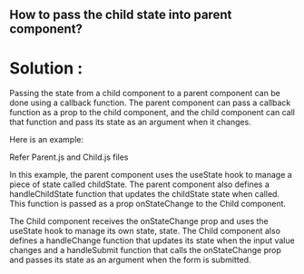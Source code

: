 ## How to pass the child state into parent component?

# Solution : 
Passing the state from a child component to a parent component can be done using a callback function. The parent component can pass a callback function as a prop to the child component, and the child component can call that function and pass its state as an argument when it changes.

Here is an example:

Refer Parent.js and Child.js files

In this example, the parent component uses the useState hook to manage a piece of state called childState. The parent component also defines a handleChildState function that updates the childState state when called. This function is passed as a prop onStateChange to the Child component.

The Child component receives the onStateChange prop and uses the useState hook to manage its own state, state. The Child component also defines a handleChange function that updates its state when the input value changes and a handleSubmit function that calls the onStateChange prop and passes its state as an argument when the form is submitted.